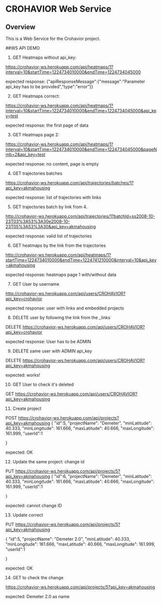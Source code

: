 # CROHAVIOR Web Service

## Overview
This is a Web Service for the Crohavior project.

##WS API DEMO

1. GET Heatmaps without api_key:

https://crohavior-ws.herokuapp.com/api/heatmaps/1?interval=10&startTime=1224734010000&endTime=1224734045000

expected response: {"apiResponseMessage":{"message":"Parameter api_key has to be provided","type":"error"}}

2. GET Heatmaps correct:

https://crohavior-ws.herokuapp.com/api/heatmaps/1?interval=10&startTime=1224734010000&endTime=1224734045000&api_key=test

expected response: the first page of data

3. GET Heatmaps page 2:

https://crohavior-ws.herokuapp.com/api/heatmaps/1?interval=10&startTime=1224734010000&endTime=1224734045000&pageNmb=2&api_key=test

expected response: no content, page is empty

4. GET trajectories batches

https://crohavior-ws.herokuapp.com/api/trajectories/batches/1?api_key=akmahousing

expected response: list of trajectories with links

5. GET trajectories batch by link from 4.

http://crohavior-ws.herokuapp.com/api/trajectories/1?batchId=ss2008-10-23T03%3A53%3A30e2008-10-23T05%3A53%3A30&api_key=akmahousing

expected response: valid list of trajectories

6. GET heatmaps by the link from the trajectories

http://crohavior-ws.herokuapp.com/api/heatmaps/1?startTime=1224734010000&endTime=1224741210000&interval=10&api_key=akmahousing

expected response: heatmaps page 1 with/without data

7. GET User by username

http://crohavior-ws.herokuapp.com/api/users/CROHAVIOR?api_key=crohavior

expected response: user with links and embedded projects

8. DELETE user by following the link from the _links

DELETE https://crohavior-ws.herokuapp.com/api/users/CROHAVIOR?api_key=crohavior

expected response: User has to be ADMIN

9. DELETE same user with ADMIN api_key

DELETE https://crohavior-ws.herokuapp.com/api/users/CROHAVIOR?api_key=akmahousing

expected: works!

10. GET User to check it's deleted

GET https://crohavior-ws.herokuapp.com/api/users/CROHAVIOR?api_key=akmahousing

11. Create project

POST https://crohavior-ws.herokuapp.com/api/projects?api_key=akmahousing
{
"id":5,
  "projectName": "Demeter",
"minLatitude": 40.333,
"minLongitude": 161.666, 
"maxLatitude": 40.666,
"maxLongitude": 161.999,
"userId":1

}

expected: OK

12. Update the same project: change id

PUT https://crohavior-ws.herokuapp.com/api/projects/5?api_key=akmahousing
{
"id":6,
  "projectName": "Demeter",
"minLatitude": 40.333,
"minLongitude": 161.666, 
"maxLatitude": 40.666,
"maxLongitude": 161.999,
"userId":1

}

expected: cannot change ID

13. Update correct

PUT https://crohavior-ws.herokuapp.com/api/projects/5?api_key=akmahousing

{
"id":5,
  "projectName": "Demeter 2.0",
"minLatitude": 40.333,
"minLongitude": 161.666, 
"maxLatitude": 40.666,
"maxLongitude": 161.999,
"userId":1

}

expected: OK

14. GET to check the change

https://crohavior-ws.herokuapp.com/api/projects/5?api_key=akmahousing

expected: Demeter 2.0 as name






